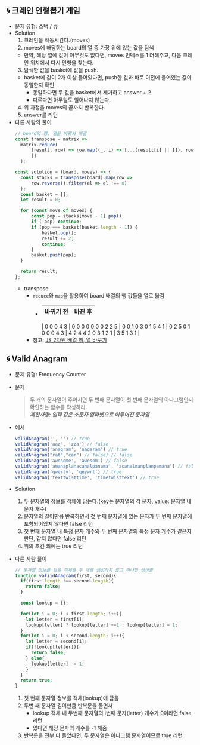 ## 🌀 크레인 인형뽑기 게임

- 문제 유형: 스택 / 큐
- Solution
  1. 크레인을 작동시킨다.(moves)
  2. moves에 해당하는 board의 열 중 가장 위에 있는 값을 탐색
    - 만약, 해당 열에 값이 아무것도 없다면, moves 인덱스를 1 더해주고, 다음 크레인 위치에서 다시 인형을 찾는다.
  3. 탐색한 값을 basket에 값을 push.
  - basket에 값이 2개 이상 들어있다면, push한 값과 바로 이전에 들어있는 값이 동일한지 확인
    - 동일하다면 두 값을 basket에서 제거하고 answer + 2
    - 다르다면 아무일도 일어나지 않는다.
  4. 위 과정을 moves의 끝까지 반복한다.
  5. answer를 리턴
- 다른 사람의 풀이
  ```jsx
  // board의 행, 열을 바꿔서 해결
  const transpose = matrix =>
    matrix.reduce(
        (result, row) => row.map((_, i) => [...(result[i] || []), row[i]]),
        []
    );

  const solution = (board, moves) => {
    const stacks = transpose(board).map(row =>
        row.reverse().filter(el => el !== 0)
    );
    const basket = [];
    let result = 0;

    for (const move of moves) {
        const pop = stacks[move - 1].pop();
        if (!pop) continue;
        if (pop === basket[basket.length - 1]) {
            basket.pop();
            result += 2;
            continue;
        }
        basket.push(pop);
    }

    return result;
  };
  ```
  - transpose
    - ```reduce```와 ```map```을 활용하여 board 배열의 행 값들을 열로 옮김
      - |바뀌기 전|바뀐 후|
        |:--:|:--:|
        |
        0 0 0 4 3 | 0 0 0 0 0
        0 0 2 2 5 | 0 0 1 0 3
        0 1 5 4 1 | 0 2 5 0 1
        0 0 0 4 3 | 4 2 4 4 2
        0 3 1 2 1 | 3 5 1 3 1
        |
    - 참고: [JS 2차원 배열 행, 열 바꾸기](https://velog.io/@dyongdi/JS-2%EC%B0%A8%EC%9B%90-%EB%B0%B0%EC%97%B4%EC%9D%98-%ED%96%89%EA%B3%BC-%EC%97%B4-%EB%B0%94%EA%BE%B8%EA%B8%B0-Transposing-a-2D-array-in-JavaScript)

## 🌀 Valid Anagram

- 문제 유형: Frequency Counter
- 문제
  > 두 개의 문자열이 주어지면 두 번째 문자열이 첫 번째 문자열의 아나그램인지 확인하는 함수를 작성하라.  
    ***제한사항: 입력 값은 소문자 알파벳으로 이루어진 문자열***
- 예시
  ```jsx
  validAnagram('', '') // true
  validAnagram('aaz', 'zza') // false
  validAnagram('anagram', 'nagaram') // true
  validAnagram("rat","car") // false) // false
  validAnagram('awesome', 'awesom') // false
  validAnagram('amanaplanacanalpanama', 'acanalmanplanpamana') // false
  validAnagram('qwerty', 'qeywrt') // true
  validAnagram('texttwisttime', 'timetwisttext') // true
  ```
- Solution
  1. 두 문자열의 정보를 객체에 담는다.(key는 문자열의 각 문자, value: 문자열 내 문자 개수)
  2. 문자열의 길이만큼 반복하면서 첫 번째 문자열에 있는 문자가 두 번째 문자열에 포함되어있지 않다면 false 리턴
  3. 첫 번째 문자열 내 특정 문자 개수와 두 번째 문자열의 특정 문자 개수가 같은지 판단, 같지 않다면 false 리턴
  4. 위의 조건 외에는 true 리턴

- 다른 사람 풀이
  ```jsx
  // 문자열 정보를 담을 객체를 두 개를 생성하지 않고 하나만 생성함
  function valiidAnagram(first, second){
    if(first.length !== second.length){
      return false;
    }

    const lookup = {};

    for(let i = 0; i < first.length; i++){
      let letter = first[i];
      lookup[letter] ? lookup[letter] +=1 : lookup[letter] = 1;
    }
    for(let i = 0; i < second.length; i++){
      let letter = second[i];
      if(!lookup[letter]){
        return false;
      } else{
        lookup[letter] -= 1;
      }
    }
    return true;
  }
  ```
  1. 첫 번째 문자열 정보를 객체(lookup)에 담음
  2. 두번 째 문자열 길이만큼 반복문을 돌면서
      -  lookup 객체 내 두번째 문자열의 i번째 문자(letter) 개수가 0이라면 false 리턴
      - 있다면 해당 문자의 개수를 -1 해줌
  3. 반복문을 전부 다 돌았다면, 두 문자열은 아나그램 문자열이므로 true 리턴